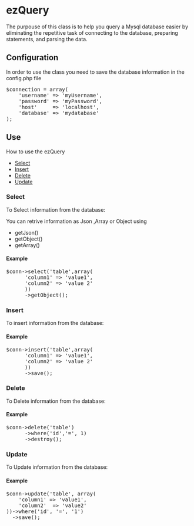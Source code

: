 # ezQuery
The purpouse of this class is to help you query a Mysql database easier by eliminating the repetitive task of connecting to the database, preparing statements, and parsing the data.

<h2>Configuration</h2>

In order to use the class you need to save the database information in the config.php file

<pre>
$connection = array(
    'username' => 'myUsername',
    'password' => 'myPassword',
    'host'     => 'localhost',
    'database' => 'mydatabase'
);
</pre>

<h2>Use</h2>
How to use the ezQuery
<ul>
    <li><a href="#select">Select</a></li>
    <li><a href="#insert">Insert</a></li>
    <li><a href="#delete">Delete</a></li>
    <li><a href="#update">Update</a></li>
</ul>

<h3 id="select">Select</h3>

To Select information from the database:

<p> You can retrive information as Json ,Array or Object using</p>
 <ul>
    <li>getJson()</li>
    <li>getObject()</li>
    <li>getArray()</li>
 </ul>

<h4>Example</h4>
<pre>
$conn->select('table',array(
      'column1' => 'value1',
      'column2' => 'value 2'
      ))
      ->getObject();
</pre>

<h3 id="insert">Insert</h3>

To insert information from the database:

<h4>Example</h4>
<pre>
$conn->insert('table',array(
      'column1' => 'value1',
      'column2' => 'value 2'
      ))
      ->save();
</pre>


<h3 id="delete">Delete</h3>

To Delete information from the database:
<h4>Example</h4>

<pre>
$conn->delete('table')
      ->where('id','=', 1)
      ->destroy();
</pre>

<h3 id="update">Update</h3>

To Update information from the database:
<h4>Example</h4>

<pre>
$conn->update('table', array(
    'column1' => 'value1',
    'column2'  => 'value2'
))->where('id', '=', '1')
  ->save();
</pre>

